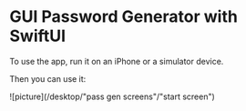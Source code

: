 # GUI Password Generator with SwiftUI

To use the app, run it on an iPhone or a simulator device.

Then you can use it:

![picture](/desktop/"pass gen screens"/"start screen")
